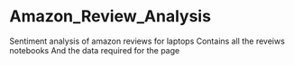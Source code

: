 # Amazon_Review_Analysis
Sentiment analysis of amazon reviews for laptops
Contains all the reveiws notebooks 
And the data required for the page
